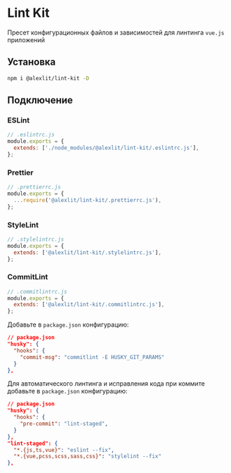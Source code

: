 # Lint Kit

Пресет конфигурационных файлов и зависимостей для линтинга `vue.js` приложений

## Установка

```sh
npm i @alexlit/lint-kit -D
```

## Подключение

### ESLint

```js
// .eslintrc.js
module.exports = {
  extends: ['./node_modules/@alexlit/lint-kit/.eslintrc.js'],
};
```

### Prettier

```js
// .prettierrc.js
module.exports = {
  ...require('@alexlit/lint-kit/.prettierrc.js'),
};
```

### StyleLint

```js
// .stylelintrc.js
module.exports = {
  extends: ['@alexlit/lint-kit/.stylelintrc.js'],
};
```

### CommitLint

```js
// .commitlintrc.js
module.exports = {
  extends: ['@alexlit/lint-kit/.commitlintrc.js'],
};
```

Добавьте в `package.json` конфигурацию:

```json
// package.json
"husky": {
  "hooks": {
    "commit-msg": "commitlint -E HUSKY_GIT_PARAMS"
  }
},
```

Для автоматического линтинга и исправления кода при коммите добавьте в
`package.json` конфигурацию:

```json
// package.json
"husky": {
  "hooks": {
    "pre-commit": "lint-staged",
  }
},
"lint-staged": {
  "*.{js,ts,vue}": "eslint --fix",
  "*.{vue,pcss,scss,sass,css}": "stylelint --fix"
},
```
